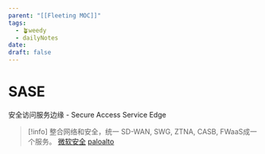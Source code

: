 ```yaml
---
parent: "[[Fleeting MOC]]"
tags:
  - 🪴weedy
  - dailyNotes
date: 
draft: false
---
```

# SASE 
安全访问服务边缘 - Secure Access Service Edge
> [!info]
> 整合网络和安全，统一 SD-WAN, SWG, ZTNA, CASB, FWaaS成一个服务。
> [微软安全](https://www.microsoft.com/zh-cn/security/business/security-101/what-is-sase)
> [paloalto](https://www.paloaltonetworks.com/cyberpedia/what-is-sase)



